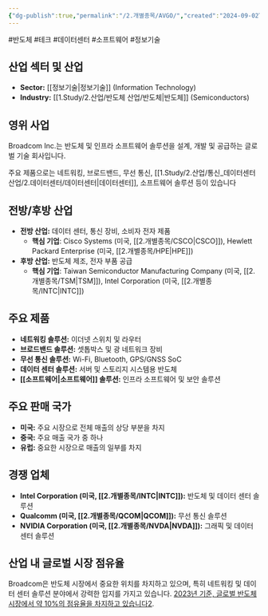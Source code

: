 ```yaml
---
{"dg-publish":true,"permalink":"/2.개별종목/AVGO/","created":"2024-09-02T12:04:27.887+09:00","updated":"2025-06-03T20:05:57.810+09:00"}
---
```


#반도체 #테크 #데이터센터 #소프트웨어 #정보기술


## **산업 섹터 및 산업**

- **Sector:** [[정보기술\|정보기술]] (Information Technology)
- **Industry:** [[1.Study/2.산업/반도체 산업/반도체\|반도체]] (Semiconductors)

## **영위 사업** 

Broadcom Inc.는 반도체 및 인프라 소프트웨어 솔루션을 설계, 개발 및 공급하는 글로벌 기술 회사입니다. 



주요 제품으로는 네트워킹, 브로드밴드, 무선 통신, [[1.Study/2.산업/통신_데이터센터 산업/2.데이터센터/데이터센터\|데이터센터]], 소프트웨어 솔루션 등이 있습니다


## **전방/후방 산업**

- **전방 산업:** 데이터 센터, 통신 장비, 소비자 전자 제품
    - **핵심 기업**: Cisco Systems (미국, [[2.개별종목/CSCO\|CSCO]]), Hewlett Packard Enterprise (미국, [[2.개별종목/HPE\|HPE]])
- **후방 산업:** 반도체 제조, 전자 부품 공급
    - **핵심 기업**: Taiwan Semiconductor Manufacturing Company (미국, [[2.개별종목/TSM\|TSM]]), Intel Corporation (미국, [[2.개별종목/INTC\|INTC]])

## **주요 제품**

- **네트워킹 솔루션:** 이더넷 스위치 및 라우터
- **브로드밴드 솔루션:** 셋톱박스 및 광 네트워크 장비
- **무선 통신 솔루션:** Wi-Fi, Bluetooth, GPS/GNSS SoC
- **데이터 센터 솔루션:** 서버 및 스토리지 시스템용 반도체
- **[[소프트웨어\|소프트웨어]] 솔루션:** 인프라 소프트웨어 및 보안 솔루션

## **주요 판매 국가**

- **미국:** 주요 시장으로 전체 매출의 상당 부분을 차지
- **중국:** 주요 매출 국가 중 하나
- **유럽:** 중요한 시장으로 매출의 일부를 차지

## **경쟁 업체**

- **Intel Corporation (미국, [[2.개별종목/INTC\|INTC]]):** 반도체 및 데이터 센터 솔루션
- **Qualcomm (미국, [[2.개별종목/QCOM\|QCOM]]):** 무선 통신 솔루션
- **NVIDIA Corporation (미국, [[2.개별종목/NVDA\|NVDA]]):** 그래픽 및 데이터 센터 솔루션

## **산업 내 글로벌 시장 점유율** 

Broadcom은 반도체 시장에서 중요한 위치를 차지하고 있으며, 특히 네트워킹 및 데이터 센터 솔루션 분야에서 강력한 입지를 가지고 있습니다. [2023년 기준, 글로벌 반도체 시장에서 약 10%의 점유율을 차지하고 있습니다](https://finance.yahoo.com/quote/AVGO/)[2](https://finance.yahoo.com/quote/AVGO/).